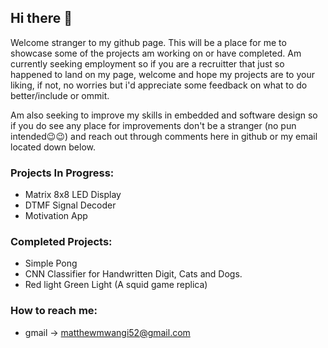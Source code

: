 ## Hi there 👋

Welcome stranger to my github page. This will be a place for me to showcase some of the projects am working on or have completed. Am currently seeking employment so if you are a recruitter that just so happened to land on my page, welcome and hope my projects are to your liking, if not, no worries but i'd appreciate some feedback on what to do better/include or ommit.

Am also seeking to improve my skills in embedded and software design so if you do see any place for improvements don't be a stranger (no pun intended😉😉) and reach out through comments here in github or my email located down below.


### Projects In Progress:
 - Matrix 8x8 LED Display
 - DTMF Signal Decoder
 - Motivation App

### Completed Projects:
 - Simple Pong
 - CNN Classifier for Handwritten Digit, Cats and Dogs.
 - Red light Green Light (A squid game replica)
 
### How to reach me:
  - gmail -> matthewmwangi52@gmail.com

<!--
**AnnonymousCoder/AnnonymousCoder** is a ✨ _special_ ✨ repository because its `README.md` (this file) appears on your GitHub profile.

Here are some ideas to get you started:

- 🔭 I’m currently working on ...
- 🌱 I’m currently learning ...
- 👯 I’m looking to collaborate on ...
- 🤔 I’m looking for help with ...
- 💬 Ask me about ...
- 📫 How to reach me: ...
- 😄 Pronouns: ...
- ⚡ Fun fact: ...
-->
